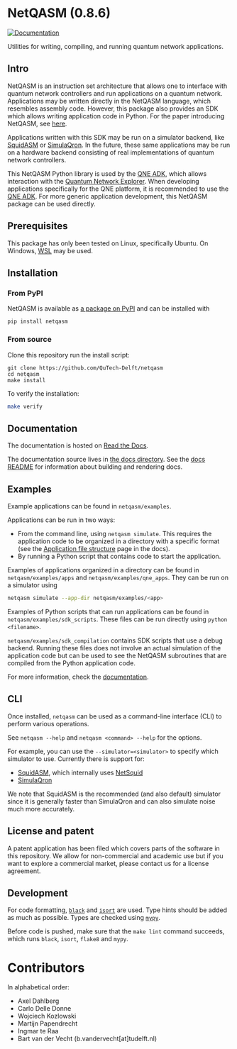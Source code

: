 # NetQASM (0.8.6)
[![Documentation](https://readthedocs.org/projects/netqasm/badge/?version=latest)](https://netqasm.readthedocs.io/en/latest/?badge=latest)

Utilities for writing, compiling, and running quantum network applications.

## Intro
NetQASM is an instruction set architecture that allows one to interface with quantum network controllers and run applications on a quantum network. Applications may be written directly in the NetQASM language, which resembles assembly code. However, this package also provides an SDK which allows writing application code in Python.
For the paper introducing NetQASM, see [here](https://arxiv.org/abs/2111.09823).

Applications written with this SDK may be run on a simulator backend, like [SquidASM](https://github.com/QuTech-Delft/squidasm) or [SimulaQron](https://github.com/SoftwareQuTech/SimulaQron). In the future, these same applications may be run on a hardware backend consisting of real implementations of quantum network controllers.

This NetQASM Python library is used by the [QNE ADK](https://github.com/QuTech-Delft/qne-adk), which allows interaction with the [Quantum Network Explorer](https://www.quantum-network.com/). When developing applications specifically for the QNE platform, it is recommended to use the [QNE ADK](https://github.com/QuTech-Delft/qne-adk).
For more generic application development, this NetQASM package can be used directly.


## Prerequisites
This package has only been tested on Linux, specifically Ubuntu. On Windows, [WSL](https://docs.microsoft.com/en-us/windows/wsl/) may be used.

## Installation

### From PyPI
NetQASM is available as [a package on PyPI](https://pypi.org/project/netqasm/) and can be installed with
```
pip install netqasm
```

### From source
Clone this repository run the install script:

```
git clone https://github.com/QuTech-Delft/netqasm
cd netqasm
make install
```

To verify the installation:
```sh
make verify
```

## Documentation
The documentation is hosted on [Read the Docs](https://netqasm.readthedocs.io/en/latest/).

The documentation source lives in [the docs directory](./docs).
See the [docs README](./docs/README.md) for information about building and rendering docs.


## Examples
Example applications can be found in `netqasm/examples`.

Applications can be run in two ways:
- From the command line, using `netqasm simulate`. 
  This requires the application code to be organized in a directory with a specific format (see the [Application file structure](https://netqasm.readthedocs.io/en/latest/quickstart/file_structure.html) page in the docs).
- By running a Python script that contains code to start the application.

Examples of applications organized in a directory can be found in `netqasm/examples/apps` and `netqasm/examples/qne_apps`.
They can be run on a simulator using
```sh
netqasm simulate --app-dir netqasm/examples/<app>
```

Examples of Python scripts that can run applications can be found in `netqasm/examples/sdk_scripts`. These files can be run directly using `python <filename>`.

`netqasm/examples/sdk_compilation` contains SDK scripts that use a debug backend. Running these files does not involve an actual simulation of the application code but can be used to see the NetQASM subroutines that are compiled from the Python application code.

For more information, check the [documentation](https://netqasm.readthedocs.io/en/latest/).


## CLI
Once installed, `netqasm` can be used as a command-line interface (CLI) to perform various operations.

See `netqasm --help` and `netqasm <command> --help` for the options.

For example, you can use the `--simulator=<simulator>` to specify which simulator to use.
Currently there is support for:
* [SquidASM](https://github.com/QuTech-Delft/squidasm), which internally uses [NetSquid](https://netsquid.org/)
* [SimulaQron](http://www.simulaqron.org/)

We note that SquidASM is the recommended (and also default) simulator since it is generally faster than SimulaQron and can also simulate noise much more accurately.

## License and patent
A patent application has been filed which covers parts of the software in this repository. We allow for non-commercial and academic use but if you want to explore a commercial market, please contact us for a license agreement.



## Development
For code formatting, [`black`](https://github.com/psf/black) and [`isort`](https://github.com/PyCQA/isort) are used.
Type hints should be added as much as possible.
Types are checked using [`mypy`](https://github.com/python/mypy).

Before code is pushed, make sure that the `make lint` command succeeds, which runs `black`, `isort`, `flake8` and `mypy`.


# Contributors
In alphabetical order:
- Axel Dahlberg
- Carlo Delle Donne
- Wojciech Kozlowski
- Martijn Papendrecht
- Ingmar te Raa
- Bart van der Vecht (b.vandervecht[at]tudelft.nl)